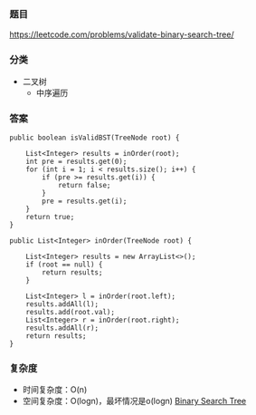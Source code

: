 ### 题目
https://leetcode.com/problems/validate-binary-search-tree/

### 分类
* 二叉树
    * 中序遍历

### 答案
```
public boolean isValidBST(TreeNode root) {

    List<Integer> results = inOrder(root);
    int pre = results.get(0);
    for (int i = 1; i < results.size(); i++) {
        if (pre >= results.get(i)) {
            return false;
        }
        pre = results.get(i);
    }
    return true;
}

public List<Integer> inOrder(TreeNode root) {
    
    List<Integer> results = new ArrayList<>();
    if (root == null) {
        return results;
    }

    List<Integer> l = inOrder(root.left);
    results.addAll(l);
    results.add(root.val);
    List<Integer> r = inOrder(root.right);
    results.addAll(r);
    return results;
}
```

### 复杂度
* 时间复杂度：O(n)
* 空间复杂度：O(logn)，最坏情况是o(logn) [Binary Search Tree](https://github.com/HolmesJJ/CS2040S-Data-Structures-and-Algorithms/wiki/Binary-Search-Tree)
